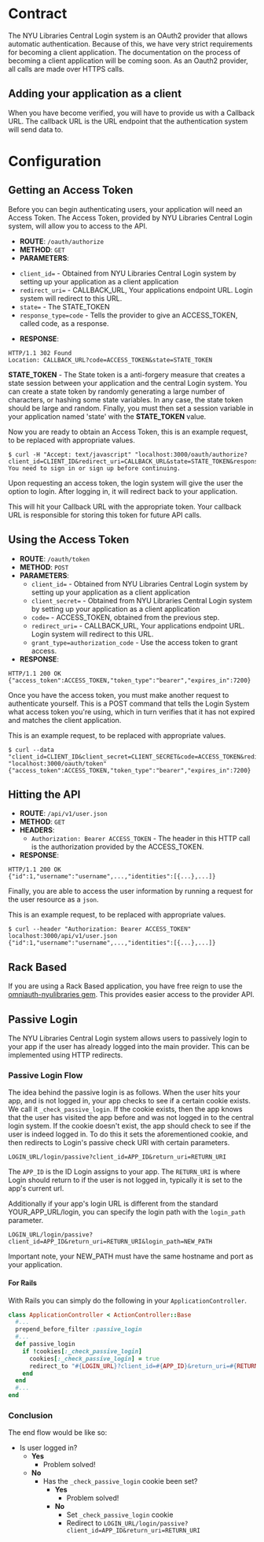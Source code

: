 # Contract

The NYU Libraries Central Login system is an OAuth2 provider that allows automatic authentication. Because of this, we have very strict requirements for becoming a client application. The documentation on the process of becoming a client application will be coming soon. As an Oauth2 provider, all calls are made over HTTPS calls.

## Adding your application as a client

When you have become verified, you will have to provide us with a Callback URL. The callback URL is the URL endpoint that the authentication system will send data to.


# Configuration

## Getting an Access Token
Before you can begin authenticating users, your application will need an Access Token. The Access Token, provided by NYU Libraries Central Login system, will allow you to access to the API.

 * __ROUTE__: `/oauth/authorize`
 * __METHOD__: `GET`
 * __PARAMETERS__:
  - `client_id=` - Obtained from NYU Libraries Central Login system by setting up your application as a client application
  - `redirect_uri=` - CALLBACK_URL, Your applications endpoint URL. Login system will redirect to this URL.
  - `state=` - The STATE_TOKEN
  - `response_type=code` - Tells the provider to give an ACCESS_TOKEN, called code, as a response.
 * __RESPONSE__:
 ```
 HTTP/1.1 302 Found
 Location: CALLBACK_URL?code=ACCESS_TOKEN&state=STATE_TOKEN
 ```



__STATE_TOKEN__ - The State token is a anti-forgery measure that creates a state session between your application and the central Login system. You can create a state token by randomly generating a large number of characters, or hashing some state variables. In any case, the state token should be large and random. Finally, you must then set a session variable in your application named 'state' with the __STATE_TOKEN__ value.


Now you are ready to obtain an Access Token, this is an example request, to be replaced with appropriate values.

```
$ curl -H "Accept: text/javascript" "localhost:3000/oauth/authorize?client_id=CLIENT_ID&redirect_uri=CALLBACK_URL&state=STATE_TOKEN&response_type=code"
You need to sign in or sign up before continuing.
```
Upon requesting an access token, the login system will give the user the option to login. After logging in, it will redirect back to your application.



This will hit your Callback URL with the appropriate token. Your callback URL is responsible for storing this token for future API calls.

## Using the Access Token

* __ROUTE__: `/oauth/token`
* __METHOD__: `POST`
* __PARAMETERS__:
  - `client_id=` - Obtained from NYU Libraries Central Login system by setting up your application as a client application
  - `client_secret=` - Obtained from NYU Libraries Central Login system by setting up your application as a client application
  - `code=` - ACCESS_TOKEN, obtained from the previous step.
  - `redirect_uri=` - CALLBACK_URL, Your applications endpoint URL. Login system will redirect to this URL.
  - `grant_type=authorization_code` - Use the access token to grant  access.
* __RESPONSE__:
```
HTTP/1.1 200 OK
{"access_token":ACCESS_TOKEN,"token_type":"bearer","expires_in":7200}
```

Once you have the access token, you must make another request to authenticate yourself. This is a POST command that tells the Login System what access token you're using, which in turn verifies that it has not expired and matches the client application.

This is an example request, to be replaced with appropriate values.

```
$ curl --data "client_id=CLIENT_ID&client_secret=CLIENT_SECRET&code=ACCESS_TOKEN&redirect_uri=CALLBACK_URL&grant_type=authorization_code" "localhost:3000/oauth/token"
{"access_token":ACCESS_TOKEN,"token_type":"bearer","expires_in":7200}
```

## Hitting the API
* __ROUTE__: `/api/v1/user.json`
* __METHOD__: `GET`
* __HEADERS__:
  - `Authorization: Bearer ACCESS_TOKEN` - The header in this HTTP call is the authorization provided by the ACCESS_TOKEN.
* __RESPONSE__:
```
HTTP/1.1 200 OK
{"id":1,"username":"username",...,"identities":[{...},...]}
```

Finally, you are able to access the user information by running a request for the user resource as a `json`.


This is an example request, to be replaced with appropriate values.
```
$ curl --header "Authorization: Bearer ACCESS_TOKEN" localhost:3000/api/v1/user.json
{"id":1,"username":"username",...,"identities":[{...},...]}
```

## Rack Based

If you are using a Rack Based application, you have free reign to use the [omniauth-nyulibraries gem](https://github.com/NYULibraries/omniauth-nyulibraries). This provides easier access to the provider API.

## Passive Login

The NYU Libraries Central Login system allows users to passively login to your app if the user has already logged into the main provider. This can be implemented using HTTP redirects.

### Passive Login Flow

The idea behind the passive login is as follows. When the user hits your app, and is not logged in, your app checks to see if a certain cookie exists. We call it `_check_passive_login`. If the cookie exists, then the app knows that the user has visited the app before and was not logged in to the central login system. If the cookie doesn't exist, the app should check to see if the user is indeed logged in. To do this it sets the aforementioned cookie, and then redirects to Login's passive check URI with certain parameters.

```
LOGIN_URL/login/passive?client_id=APP_ID&return_uri=RETURN_URI
```

The `APP_ID` is the ID Login assigns to your app. The `RETURN_URI` is where Login should return to if the user is not logged in, typically it is set to the app's current url.

Additionally if your app's login URL is different from the standard YOUR_APP_URL/login, you can specify the login path with the `login_path` parameter.

```
LOGIN_URL/login/passive?client_id=APP_ID&return_uri=RETURN_URI&login_path=NEW_PATH
```

Important note, your NEW_PATH must have the same hostname and port as your application.

#### For Rails

With Rails you can simply do the following in your `ApplicationController`.

```ruby
class ApplicationController < ActionController::Base
  #...
  prepend_before_filter :passive_login
  #...
  def passive_login
    if !cookies[:_check_passive_login]
      cookies[:_check_passive_login] = true
      redirect_to "#{LOGIN_URL}?client_id=#{APP_ID}&return_uri=#{RETURN_URI}&login_path=#{NEW_PATH}"
    end
  end
  #...
end
```

### Conclusion

The end flow would be like so:

  - Is user logged in?
    - __Yes__
      - Problem solved!
    - __No__
      - Has the `_check_passive_login` cookie been set?
        - __Yes__
          - Problem solved!
        - __No__
          - Set `_check_passive_login` cookie
          - Redirect to `LOGIN_URL/login/passive?client_id=APP_ID&return_uri=RETURN_URI`
